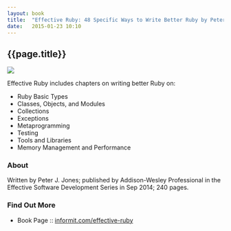 ```yaml
---
layout: book
title:  "Effective Ruby: 48 Specific Ways to Write Better Ruby by Peter J. Jones"
date:   2015-01-23 10:10
---
```


## {{page.title}}

![]({{site.url}}/i/book-effective-ruby.jpeg)

Effective Ruby includes chapters on writing better Ruby on:

- Ruby Basic Types
- Classes, Objects, and Modules
- Collections
- Exceptions
- Metaprogramming
- Testing
- Tools and Libraries
- Memory Management and Performance


### About

Written by Peter J. Jones;
published by Addison-Wesley Professional in the Effective Software Development Series
in Sep 2014; 240 pages. 


### Find Out More

- Book Page :: [informit.com/effective-ruby](http://www.informit.com/store/effective-ruby-48-specific-ways-to-write-better-ruby-9780133846973)

